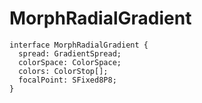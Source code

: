 # MorphRadialGradient



```
interface MorphRadialGradient {
  spread: GradientSpread;
  colorSpace: ColorSpace;
  colors: ColorStop[];
  focalPoint: SFixed8P8;
}
```

